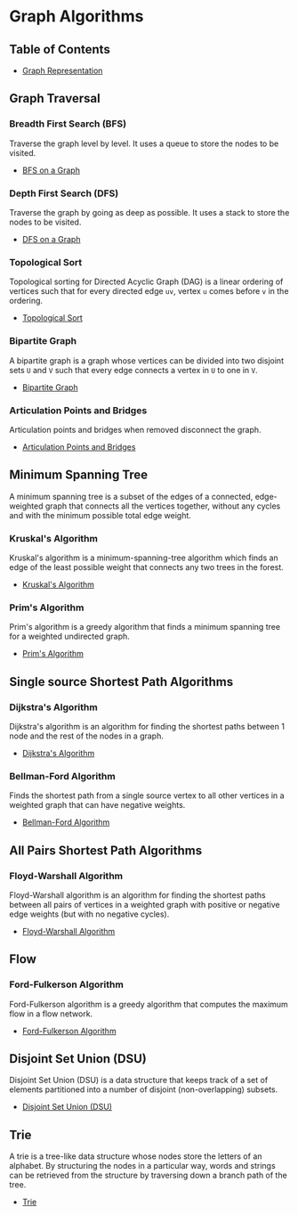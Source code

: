 # Graph Algorithms

## Table of Contents
- [Graph Representation](#graph-representation)


## Graph Traversal

### Breadth First Search (BFS)
Traverse the graph level by level. It uses a queue to store the nodes to be visited.
- [BFS on a Graph](BFS.cpp)

### Depth First Search (DFS)
Traverse the graph by going as deep as possible. It uses a stack to store the nodes to be visited.
- [DFS on a Graph](DFS.cpp)

### Topological Sort
Topological sorting for Directed Acyclic Graph (DAG) is a linear ordering of vertices such that for every directed edge `uv`, vertex `u` comes before `v` in the ordering.
- [Topological Sort](TopologicalSort.cpp)

### Bipartite Graph
A bipartite graph is a graph whose vertices can be divided into two disjoint sets `U` and `V` such that every edge connects a vertex in `U` to one in `V`.
- [Bipartite Graph](BipartiteCheck.cpp)

### Articulation Points and Bridges
Articulation points and bridges when removed disconnect the graph.
- [Articulation Points and Bridges](Articulation&Bridges.cpp)


## Minimum Spanning Tree
A minimum spanning tree is a subset of the edges of a connected, edge-weighted graph that connects all the vertices together, without any cycles and with the minimum possible total edge weight.

### Kruskal's Algorithm
Kruskal's algorithm is a minimum-spanning-tree algorithm which finds an edge of the least possible weight that connects any two trees in the forest.
- [Kruskal's Algorithm](Kruskal.cpp)

### Prim's Algorithm
Prim's algorithm is a greedy algorithm that finds a minimum spanning tree for a weighted undirected graph.
- [Prim's Algorithm](Prim.cpp)


## Single source Shortest Path Algorithms

### Dijkstra's Algorithm
Dijkstra's algorithm is an algorithm for finding the shortest paths between 1 node and the rest of the nodes in a graph.
- [Dijkstra's Algorithm](Dijkstra.cpp)

### Bellman-Ford Algorithm
Finds the shortest path from a single source vertex to all other vertices in a weighted graph that can have negative weights.

- [Bellman-Ford Algorithm](BellmanFord.cpp)


## All Pairs Shortest Path Algorithms

### Floyd-Warshall Algorithm
Floyd-Warshall algorithm is an algorithm for finding the shortest paths between all pairs of vertices in a weighted graph with positive or negative edge weights (but with no negative cycles).

- [Floyd-Warshall Algorithm](FloydWarshall.cpp)


## Flow

### Ford-Fulkerson Algorithm
Ford-Fulkerson algorithm is a greedy algorithm that computes the maximum flow in a flow network.
- [Ford-Fulkerson Algorithm](FordFulker.cpp)

## Disjoint Set Union (DSU)
Disjoint Set Union (DSU) is a data structure that keeps track of a set of elements partitioned into a number of disjoint (non-overlapping) subsets.
- [Disjoint Set Union (DSU)](DisjSet.cpp)

## Trie
A trie is a tree-like data structure whose nodes store the letters of an alphabet. By structuring the nodes in a particular way, words and strings can be retrieved from the structure by traversing down a branch path of the tree.

- [Trie](Trie.cpp)

